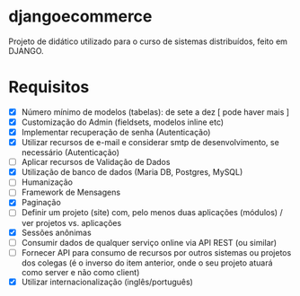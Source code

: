 # djangoecommerce
Projeto de didático utilizado para o curso de sistemas distribuídos, feito em DJANGO.


# Requisitos
- [x] Número mínimo de modelos (tabelas): de sete a dez [ pode haver mais ] 
- [x] Customização do Admin (fieldsets, modelos inline etc)
- [x] Implementar recuperação de senha (Autenticação)
- [x] Utilizar recursos de e-mail e considerar smtp de desenvolvimento, se necessário (Autenticação)
- [ ] Aplicar recursos de Validação de Dados 
- [x] Utilização de banco de dados (Maria DB, Postgres, MySQL)
- [ ] Humanização
- [ ] Framework de Mensagens
- [x] Paginação
- [ ] Definir um projeto (site) com, pelo menos duas aplicações (módulos) / ver projetos vs. aplicações
- [x] Sessões anônimas 
- [ ] Consumir dados de qualquer serviço online via API REST (ou similar)
- [ ] Fornecer API para consumo de recursos por outros sistemas ou projetos dos colegas (é o inverso do item anterior, onde o seu projeto atuará como server e não como client)
- [x] Utilizar internacionalização (inglês/português)
